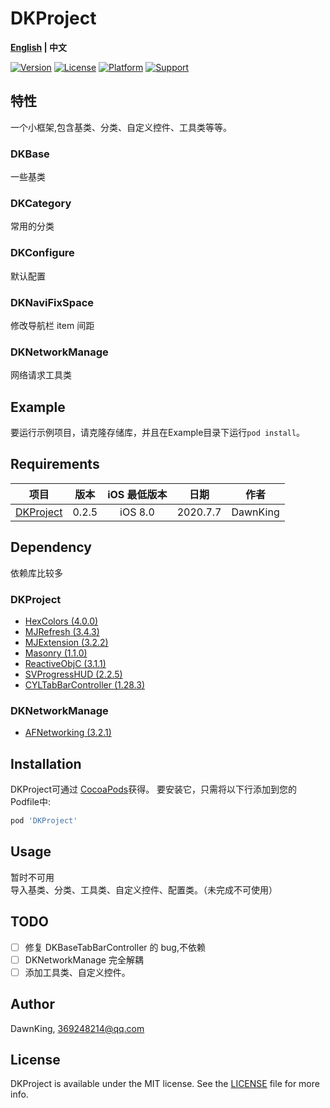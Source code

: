 # DKProject

**[English](./README_EN.md) | 中文**
 
[![Version](https://img.shields.io/cocoapods/v/DKProject.svg?style=flat)](https://cocoapods.org/pods/DKProject)
[![License](https://img.shields.io/cocoapods/l/DKProject.svg?style=flat)](https://cocoapods.org/pods/DKProject)
[![Platform](https://img.shields.io/cocoapods/p/DKProject.svg?style=flat)](https://cocoapods.org/pods/DKProject)
[![Support](https://img.shields.io/badge/support-iOS%208.0+%20-red.svg?style=flat)](https://www.apple.com/nl/ios/)&nbsp;

## 特性

一个小框架,包含基类、分类、自定义控件、工具类等等。

### DKBase

一些基类

### DKCategory

常用的分类

### DKConfigure

默认配置

### DKNaviFixSpace

修改导航栏 item 间距

### DKNetworkManage

网络请求工具类

## Example

要运行示例项目，请克隆存储库，并且在Example目录下运行`pod install`。

## Requirements

项目 | 版本 | iOS 最低版本 | 日期 | 作者
:-: | :-: | :-: | :-: | :-:
[DKProject](https://github.com/CoderDawnKing/DKProject.git) | 0.2.5 | iOS 8.0 | 2020.7.7 | DawnKing

## Dependency

依赖库比较多
### DKProject 
* [HexColors (4.0.0)](https://github.com/mRs-/HexColors)
* [MJRefresh (3.4.3)](https://github.com/CoderMJLee/MJRefresh)
* [MJExtension (3.2.2)](https://github.com/CoderMJLee/MJExtension)
* [Masonry (1.1.0)](https://github.com/SnapKit/Masonry)
* [ReactiveObjC (3.1.1)](https://github.com/ReactiveCocoa/ReactiveObjC)
* [SVProgressHUD (2.2.5)](https://github.com/SVProgressHUD/SVProgressHUD)
* [CYLTabBarController (1.28.3)](https://github.com/ChenYilong/CYLTabBarController)
### DKNetworkManage
* [AFNetworking (3.2.1)](https://github.com/AFNetworking/AFNetworking)

## Installation
DKProject可通过 [CocoaPods](https://cocoapods.org/pods/DKProject)获得。
要安装它，只需将以下行添加到您的Podfile中:

```ruby
pod 'DKProject'
```

## Usage

暂时不可用  
导入基类、分类、工具类、自定义控件、配置类。（未完成不可使用）

## TODO
- [ ] 修复 DKBaseTabBarController 的 bug,不依赖
- [ ] DKNetworkManage 完全解耦
- [ ] 添加工具类、自定义控件。

## Author

DawnKing, 369248214@qq.com

## License

DKProject is available under the MIT license. See the [LICENSE](https://github.com/CoderDawnKing/DKProject/blob/master/LICENSE) file for more info.
